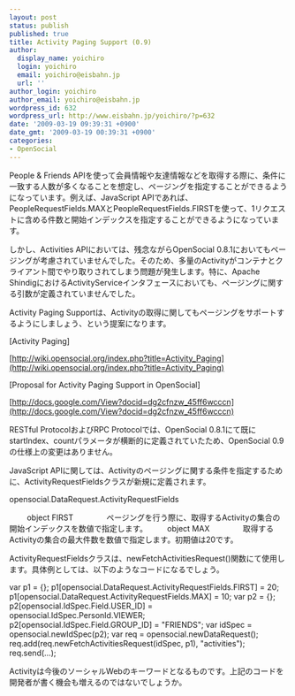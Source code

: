 ```yaml
---
layout: post
status: publish
published: true
title: Activity Paging Support (0.9)
author:
  display_name: yoichiro
  login: yoichiro
  email: yoichiro@eisbahn.jp
  url: ''
author_login: yoichiro
author_email: yoichiro@eisbahn.jp
wordpress_id: 632
wordpress_url: http://www.eisbahn.jp/yoichiro/?p=632
date: '2009-03-19 09:39:31 +0900'
date_gmt: '2009-03-19 00:39:31 +0900'
categories:
- OpenSocial
---
```


People & Friends APIを使って会員情報や友達情報などを取得する際に、条件に一致する人数が多くなることを想定し、ページングを指定することができるようになっています。例えば、JavaScript APIであれば、PeopleRequestFields.MAXとPeopleRequestFields.FIRSTを使って、1リクエストに含める件数と開始インデックスを指定することができるようになっています。

しかし、Activities APIにおいては、残念ながらOpenSocial 0.8.1においてもページングが考慮されていませんでした。そのため、多量のActivityがコンテナとクライアント間でやり取りされてしまう問題が発生します。特に、Apache ShindigにおけるActivityServiceインタフェースにおいても、ページングに関する引数が定義されていませんでした。

Activity Paging Supportは、Activityの取得に関してもページングをサポートするようにしましょう、という提案になります。

[Activity Paging]

[http://wiki.opensocial.org/index.php?title=Activity_Paging](http://wiki.opensocial.org/index.php?title=Activity_Paging)

[Proposal for Activity Paging Support in OpenSocial]

[http://docs.google.com/View?docid=dg2cfnzw_45ff6wcccn](http://docs.google.com/View?docid=dg2cfnzw_45ff6wcccn)

RESTful ProtocolおよびRPC Protocolでは、OpenSocial 0.8.1にて既にstartIndex、countパラメータが横断的に定義されていたため、OpenSocial 0.9の仕様上の変更はありません。

JavaScript APIに関しては、Activityのページングに関する条件を指定するために、ActivityRequestFieldsクラスが新規に定義されます。

opensocial.DataRequest.ActivityRequestFields

　　
object FIRST
　　　　ページングを行う際に、取得するActivityの集合の開始インデックスを数値で指定します。
　　
object MAX
　　　　取得するActivityの集合の最大件数を数値で指定します。初期値は20です。

ActivityRequestFieldsクラスは、newFetchActivitiesRequest()関数にて使用します。具体例としては、以下のようなコードになるでしょう。

var p1 = {};
p1[opensocial.DataRequest.ActivityRequestFields.FIRST] = 20;
p1[opensocial.DataRequest.ActivityRequestFields.MAX] = 10;
var p2 = {};
p2[opensocial.IdSpec.Field.USER_ID] = opensocial.IdSpec.PersonId.VIEWER;
p2[opensocial.IdSpec.Field.GROUP_ID] = "FRIENDS";
var idSpec = opensocial.newIdSpec(p2);
var req = opensocial.newDataRequest();
req.add(req.newFetchActivitiesRequest(idSpec, p1), "activities");
req.send(...);

Activityは今後のソーシャルWebのキーワードとなるものです。上記のコードを開発者が書く機会も増えるのではないでしょうか。
